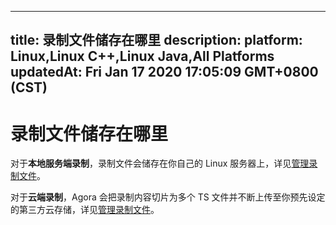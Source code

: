 
---
title: 录制文件储存在哪里
description: 
platform: Linux,Linux C++,Linux Java,All Platforms
updatedAt: Fri Jan 17 2020 17:05:09 GMT+0800 (CST)
---
# 录制文件储存在哪里
对于**本地服务端录制**，录制文件会储存在你自己的 Linux 服务器上，详见[管理录制文件](../../cn/Recording/recording_manage_files.md)。

对于**云端录制**，Agora 会把录制内容切片为多个 TS 文件并不断上传至你预先设定的第三方云存储，详见[管理录制文件](../../cn/cloud-recording/cloud_recording_manage_files.md)。
